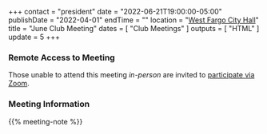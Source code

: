 +++
contact = "president"
date = "2022-06-21T19:00:00-05:00"
publishDate = "2022-04-01"
endTime = ""
location = "[West Fargo City Hall](/places/west-fargo-city-hall/)"
title = "June Club Meeting"
dates = [ "Club Meetings" ]
outputs = [ "HTML" ]
update = 5
+++
### Remote Access to Meeting

Those unable to attend this meeting *in-person* are invited to
[participate via Zoom](https://lists.rrra.org/pipermail/rrra/2022-June/001313.html).

### Meeting Information

{{% meeting-note %}}
